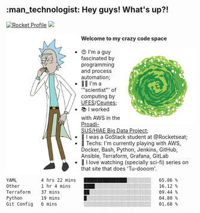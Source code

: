 
<h2> :man_technologist: Hey guys! What's up?!</h2>
                                                                         
[![Rocket Profile](https://img.shields.io/static/v1?label=Rocketseat&message=Profile&colorA=purple&color=black&logo=Rocket&logoColor=white)](https://app.rocketseat.com.br/me/elyabe)
<a href="https://www.linkedin.com/in/elyabe/"><img src="https://img.shields.io/badge/LinkedIn-informational?logo=linkedin"/></a>

<img align='left' src="https://raw.githubusercontent.com/Elyabe/Elyabe/master/images/rick-dancing.gif" width='200'>

                       
#### Welcome to my crazy code space 
<img align='right' src="https://raw.githubusercontent.com/Elyabe/elyabe/master/images/portal-3.gif" width='200'>

- :heart_eyes: I'm a guy fascinated by programming and process automation; 
- :office_worker: I'm a '"scientist"' of computing by [UFES](http://ufes.br)/[Ceunes](http://ceunes.ufes.br);
- :books: I worked with AWS in the [Proadi-SUS/HIAE Big Data Project](https://www.einstein.br/responsabilidade-social/atuacao-com-o-ministerio-da-saude/proadi-sus);
- :rocket: I was a GoStack student at @Rocketseat;
- :green_heart: Techs: I'm currently playing with AWS, Docker, Bash, Python, Jenkins, GitHub, Ansible, Terraform, Grafana, GitLab
- :movie_camera: I love watching (specially sci-fi) series on that site that does 'Tu-dooom'.

<!--START_SECTION:waka-->
```text
YAML         4 hrs 22 mins   ████████████████░░░░░░░░░   65.86 % 
Other        1 hr 4 mins     ████░░░░░░░░░░░░░░░░░░░░░   16.12 % 
Terraform    37 mins         ██░░░░░░░░░░░░░░░░░░░░░░░   09.44 % 
Python       19 mins         █░░░░░░░░░░░░░░░░░░░░░░░░   04.80 % 
Git Config   6 mins          ░░░░░░░░░░░░░░░░░░░░░░░░░   01.68 %
```
<!--END_SECTION:waka-->
